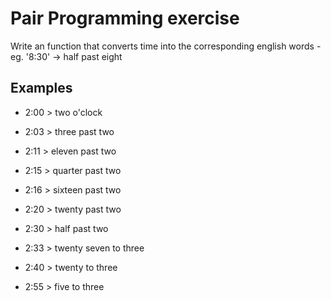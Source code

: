 # Pair Programming exercise

Write an function that converts time into the corresponding english words - eg. '8:30' -> half past eight

## Examples

- 2:00 > two o'clock

- 2:03 > three past two
- 2:11 > eleven past two
- 2:15 > quarter past two
- 2:16 > sixteen past two
- 2:20 > twenty past two
- 2:30 > half past two

- 2:33 > twenty seven to three
- 2:40 > twenty to three
- 2:55 > five to three
